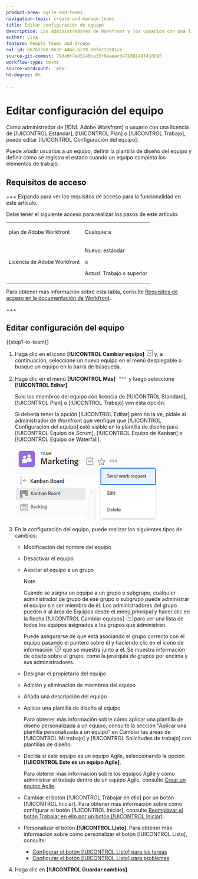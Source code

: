 ```yaml
---
product-area: agile-and-teams
navigation-topic: create-and-manage-teams
title: Editar configuración de equipo
description: Los administradores de Workfront y los usuarios con una licencia de planificación o de trabajo pueden editar la configuración del equipo.
author: Lisa
feature: People Teams and Groups
exl-id: b6761188-8630-446e-bc70-70fe272881ce
source-git-commit: 79da9f7ed5149ca33f6eaeac347188149f410695
workflow-type: tm+mt
source-wordcount: '495'
ht-degree: 0%

---
```


# Editar configuración del equipo

Como administrador de [!DNL Adobe Workfront] o usuario con una licencia de [!UICONTROL Estándar], [!UICONTROL Plan] o [!UICONTROL Trabajo], puede editar [!UICONTROL Configuración del equipo].

Puede añadir usuarios a un equipo, definir la plantilla de diseño del equipo y definir cómo se registra el estado cuando un equipo completa los elementos de trabajo.

## Requisitos de acceso

+++ Expanda para ver los requisitos de acceso para la funcionalidad en este artículo.

Debe tener el siguiente acceso para realizar los pasos de este artículo:

<table style="table-layout:auto"> 
 <col> 
 <col> 
 <tbody> 
  <tr data-mc-conditions=""> 
   <td role="rowheader"> <p>plan de Adobe Workfront</p> </td> 
   <td>Cualquiera</td> 
  </tr> 
  <tr> 
   <td role="rowheader">Licencia de Adobe Workfront</td> 
   <td>
   <p>Nuevo: estándar</p>
   <p>o</p>
   <p>Actual: Trabajo o superior</p></td>
  </tr> 
 </tbody> 
</table>

Para obtener más información sobre esta tabla, consulte [Requisitos de acceso en la documentación de Workfront](/help/quicksilver/administration-and-setup/add-users/access-levels-and-object-permissions/access-level-requirements-in-documentation.md).

+++

## Editar configuración del equipo

{{step1-to-team}}

1. Haga clic en el icono **[!UICONTROL Cambiar equipo]** ![Cambiar icono de equipo](assets/switch-team-icon.png) y, a continuación, seleccione un nuevo equipo en el menú desplegable o busque un equipo en la barra de búsqueda.

1. Haga clic en el menú **[!UICONTROL Más]** ![](assets/more-icon.png) y luego seleccione **[!UICONTROL Editar]**.

   Solo los miembros del equipo con licencia de [!UICONTROL Standard], [!UICONTROL Plan] o [!UICONTROL Trabajo] ven esta opción.

   Si debería tener la opción [!UICONTROL Editar] pero no la ve, pídale al administrador de Workfront que verifique que [!UICONTROL Configuración del equipo] esté visible en la plantilla de diseño para [!UICONTROL Equipo de Scrum], [!UICONTROL Equipo de Kanban] o [!UICONTROL Equipo de Waterfall].

   ![](assets/edit-team-settings.png)

1. En la configuración del equipo, puede realizar los siguientes tipos de cambios:

   * Modificación del nombre del equipo
   * Desactivar el equipo
   * Asociar el equipo a un grupo

     >[!NOTE]
     >
     >Cuando se asigna un equipo a un grupo o subgrupo, cualquier administrador de grupo de ese grupo o subgrupo puede administrar el equipo sin ser miembro de él. Los administradores del grupo pueden ir al área de Equipos desde el menú principal y hacer clic en la flecha [!UICONTROL Cambiar equipos] ![Cambiar icono del equipo](assets/switch-team-icon.png) para ver una lista de todos los equipos asignados a los grupos que administran.

     Puede asegurarse de que está asociando el grupo correcto con el equipo pasando el puntero sobre él y haciendo clic en el icono de información ![](assets/info-icon.png) que se muestra junto a él. Se muestra información de objeto sobre el grupo, como la jerarquía de grupos por encima y sus administradores.

   * Designar el propietario del equipo
   * Adición y eliminación de miembros del equipo
   * Añada una descripción del equipo
   * Aplicar una plantilla de diseño al equipo

     Para obtener más información sobre cómo aplicar una plantilla de diseño personalizada a un equipo, consulte la sección &quot;Aplicar una plantilla personalizada a un equipo&quot; en Cambiar las áreas de [!UICONTROL Mi trabajo] y [!UICONTROL Solicitudes de trabajo] con plantillas de diseño.

   * Decida si este equipo es un equipo Agile, seleccionando la opción **[!UICONTROL Este es un equipo Agile]**.

     Para obtener más información sobre los equipos Agile y cómo administrar el trabajo dentro de un equipo Agile, consulte [Crear un equipo Agile](../../agile/get-started-with-agile-in-workfront/create-an-agile-team.md).

   * Cambiar el botón [!UICONTROL Trabajar en ello] por un botón [!UICONTROL Iniciar]. Para obtener más información sobre cómo configurar el botón [!UICONTROL Iniciar], consulte [Reemplazar el botón Trabajar en ello por un botón [!UICONTROL Iniciar]](../../people-teams-and-groups/create-and-manage-teams/work-on-it-button-to-start-button.md).
   * Personalizar el botón **[!UICONTROL Listo]**. Para obtener más información sobre cómo personalizar el botón [!UICONTROL Listo], consulte:

      * [Configurar el botón [!UICONTROL Listo] para las tareas](../../people-teams-and-groups/create-and-manage-teams/configure-the-done-button-for-tasks.md)
      * [Configurar el botón [!UICONTROL Listo] para problemas](../../people-teams-and-groups/create-and-manage-teams/configure-the-done-button-for-issues.md)

1. Haga clic en **[!UICONTROL Guardar cambios]**.
